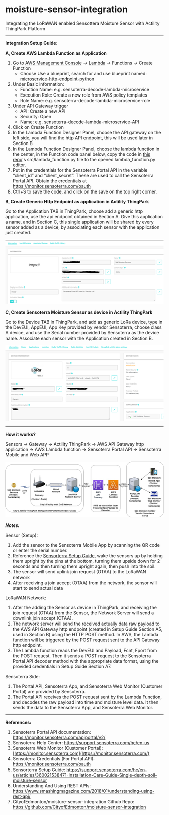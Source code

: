 # moisture-sensor-integration

Integrating the LoRaWAN enabled Sensottera Moisture Sensor with Actility ThingPark Platform

* * *

**Integration Setup Guide:**

**A, Create AWS Lambda Function as Application**

1.  Go to [AWS Management Console](https://us-west-2.console.aws.amazon.com/console/home?region=us-west-2#) -> [Lambda](https://us-west-2.console.aws.amazon.com/lambda/home?region=us-west-2#/discover) -> Functions -> Create Function
    -   Choose Use a blueprint, search for and use blueprint named: <span style="text-decoration:underline;">microservice-http-endpoint-python</span>
2.  Under Basic information:
    -   Function Name: e.g. sensoterra-decode-lambda-microservice
    -   Execution Role: Create a new role from AWS policy templates
    -   Role Name: e.g. sensoterra-decode-lambda-microservice-role
3.  Under API Gateway trigger
    -   API: Create a new API
    -   Security: Open
    -   Name: e.g. sensoterra-decode-lambda-microservice-API
4.  Click on Create Function
5.  In the Lambda Function Designer Panel, choose the API gateway on the left side, you will find the http API endpoint, this will be used later in Section B
6.  In the Lambda Function Designer Panel, choose the lambda function in the center, in the Function code panel below, copy the code in [this repo](https://github.com/CityofEdmonton/moisture-sensor-integration)'s src/lambda_function.py file to the opened lambda_function.py editor.
7.  Put in the credentials for the Sensoterra Portal API in the variable “client_id” and “client_secret”. These are used to call the Sensoterra Portal API. Obtain the credentials at <https://monitor.sensoterra.com/oauth>
8.  Ctrl+S to save the code, and click on the save on the top right corner.

**B, Create Generic Http Endpoint as application in Actility ThingPark**

Go to the Application TAB in ThingPark, choose add a generic http application, use the api endpoint obtained in Section A. Give this application a name, and in Section C, this single application will be shared by every sensor added as a device, by associating each sensor with the application just created.

![Thingpark http application setup](data/images/thingpark-http-application.png "Thingpark http application setup")

**C, Create Sensoterra Moisture Sensor as device in Actility ThingPark**

Go to the Device TAB in ThingPark, and add as generic LoRa device, type in the DevEUI, AppEUI, App Key provided by vendor Sensoterra, choose class A device, and use the Serial number provided by Sensoterra as the device name. Associate each sensor with the Application created in Section B.

![Thingpark device setup](data/images/thingpark-device.png "Thingpark device setup")

* * *

**How it works?**

Sensors -> Gateway -> Actility ThingPark -> AWS API Gateway http application -> AWS Lambda function -> Sensoterra Portal API -> Sensoterra Mobile and Web APP

![Sensoterra Moisture Sensor Network](data/images/Sensoterra-Moisture-Sensor-Network.jpg "Sensoterra Moisture Sensor Network")

**_Notes:_**

Sensor (Setup):

1.  Add the sensor to the Sensoterra Mobile App by scanning the QR code or enter the serial number.
2.  Reference the [Sensorterra Setup Guide](https://support.sensoterra.com/hc/en-us/articles/360021538471-Installation-Care-Guide-Single-depth-soil-moisture-sensor), wake the sensors up by holding them upright by the pins at the bottom, turning them upside down for 2 seconds and then turning them upright again, then push into the soil.
3.  The sensor will send uplink join request (OTAA) to the LoRaWAN network
4.  After receiving a join accept (OTAA) from the network, the sensor will start to send actual data

LoRaWAN Network:

1.  After the adding the Sensor as device in ThingPark, and receiving the join request (OTAA) from the Sensor, the Network Server will send a downlink join accept (OTAA).
2.  The network server will send the received actually data raw payload to the AWS API Gateway http endpoint (created in Setup Guide Section A5, used in Section B) using the HTTP POST method. In AWS, the Lambda function will be triggered by the POST request sent to the API Gateway http endpoint.
3.  The Lambda function reads the DevEUI and Payload, Fcnt, Fport from the POST request. Then it sends a POST request to the Sensoterra Portal API decoder method with the appropriate data format, using the provided credentials in Setup Guide Section A7.

Sensoterra Side:

1.  The Portal API, Sensoterra App, and Sensoterra Web Monitor (Customer Portal) are provided by Sensoterra.
2.  The Portal API receives the POST request sent by the Lambda Function, and decodes the raw payload into time and moisture level data. It then sends the data to the Sensoterra App, and Sensoterra Web Monitor.

* * *

**References:**

1.  Sensoterra Portal API documentation: <https://monitor.sensoterra.com/apiportal/v2/>
2.  Sensoterra Help Center: <https://support.sensoterra.com/hc/en-us>
3.  Sensoterra Web Monitor (Customer Portal): [https://monitor.sensoterra.com](https://monitor.sensoterra.com/)
4.  Sensoterra Credentials (For Portal API): <https://monitor.sensoterra.com/oauth>
5.  Sensorterra Setup Guide: <https://support.sensoterra.com/hc/en-us/articles/360021538471-Installation-Care-Guide-Single-depth-soil-moisture-sensor>
6.  Understanding And Using REST APIs: <https://www.smashingmagazine.com/2018/01/understanding-using-rest-api/>
7.  CityofEdmonton/moisture-sensor-integration Github Repo: <https://github.com/CityofEdmonton/moisture-sensor-integration>
